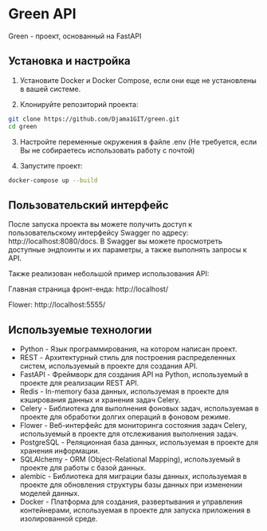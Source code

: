 # Green API

Green - проект, основанный на FastAPI

## Установка и настройка

1. Установите Docker и Docker Compose, если они еще не установлены в вашей системе.

2. Клонируйте репозиторий проекта:

```bash
git clone https://github.com/Djama1GIT/green.git
cd green
```

3. Настройте переменные окружения в файле .env (Не требуется, если Вы не собираетесь использовать работу с почтой)

4. Запустите проект:

```bash
docker-compose up --build
```

## Пользовательский интерфейс

После запуска проекта вы можете получить доступ к пользовательскому интерфейсу Swagger по адресу: http://localhost:8080/docs. В Swagger вы можете просмотреть доступные эндпоинты и их параметры, а также выполнять запросы к API.

Также реализован небольшой пример использования API:

Главная страница фронт-енда: http://localhost/

Flower: http://localhost:5555/

## Используемые технологии

- Python - Язык программирования, на котором написан проект.
- REST - Архитектурный стиль для построения распределенных систем, используемый в проекте для создания API.
- FastAPI - Фреймворк для создания API на Python, используемый в проекте для реализации REST API.
- Redis - In-memory база данных, используемая в проекте для кэширования данных и хранения задач Celery.
- Celery - Библиотека для выполнения фоновых задач, используемая в проекте для обработки долгих операций в фоновом режиме.
- Flower - Веб-интерфейс для мониторинга состояния задач Celery, используемый в проекте для отслеживания выполнения задач.
- PostgreSQL - Реляционная база данных, используемая в проекте для хранения информации.
- SQLAlchemy - ORM (Object-Relational Mapping), используемый в проекте для работы с базой данных.
- alembic - Библиотека для миграции базы данных, используемая в проекте для обновления структуры базы данных при изменении моделей данных.
- Docker - Платформа для создания, развертывания и управления контейнерами, используемая в проекте для запуска приложения в изолированной среде.


